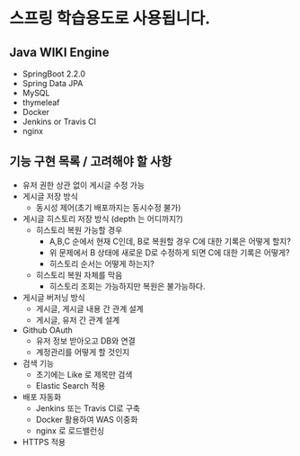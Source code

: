 # 스프링 학습용도로 사용됩니다.

## Java WIKI Engine

- SpringBoot 2.2.0
- Spring Data JPA
- MySQL
- thymeleaf
- Docker
- Jenkins or Travis CI
- nginx

## 기능 구현 목록 / 고려해야 할 사항

- 유저 권한 상관 없이 게시글 수정 가능
- 게시글 저장 방식
    - 동시성 제어(초기 배포까지는 동시수정 불가)
- 게시글 히스토리 저장 방식 (depth 는 어디까지?)
    - 히스토리 복원 가능할 경우
        - A,B,C 순에서 현재 C인데, B로 복원할 경우 C에 대한 기록은 어떻게 할지?
        - 위 문제에서 B 상태에 새로운 D로 수정하게 되면 C에 대한 기록은 어떻게?
        - 히스토리 순서는 어떻게 하는지?
    - 히스토리 복원 자체를 막음
        - 히스토리 조회는 가능하지만 복원은 불가능하다.
- 게시글 버저닝 방식
    - 게시글, 게시글 내용 간 관계 설계
    - 게시글, 유저 간 관계 설계
- Github OAuth
    - 유저 정보 받아오고 DB와 연결
    - 계정관리를 어떻게 할 것인지
- 검색 기능
    - 초기에는 Like 로 제목만 검색
    - Elastic Search 적용
- 배포 자동화
    - Jenkins 또는 Travis CI로 구축
    - Docker 활용하여 WAS 이중화
    - nginx 로 로드밸런싱
- HTTPS 적용